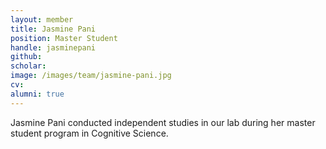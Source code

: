 ```yaml
---
layout: member
title: Jasmine Pani
position: Master Student
handle: jasminepani
github:
scholar:
image: /images/team/jasmine-pani.jpg
cv:
alumni: true
---
```


Jasmine Pani conducted independent studies in our lab during her master student program in Cognitive Science.
